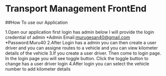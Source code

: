 # Transport Management FrontEnd

##How To use our Application

1.Open our application first login has admin below I will provide the login credential of admin
    *Admin Email:murugesan40@gmail.com
    *Password:Muru40
2.After Login has a admin you can then create a user driver and you can assigne routes to a vehicle and you can view kilometer details of the vehicle
3.If you create a user driver. Then come to login page. In the login page you will see toggle button. Click the toggle button to change has a user driver login
4.After login you can select the vehicle number to add kilometer details
